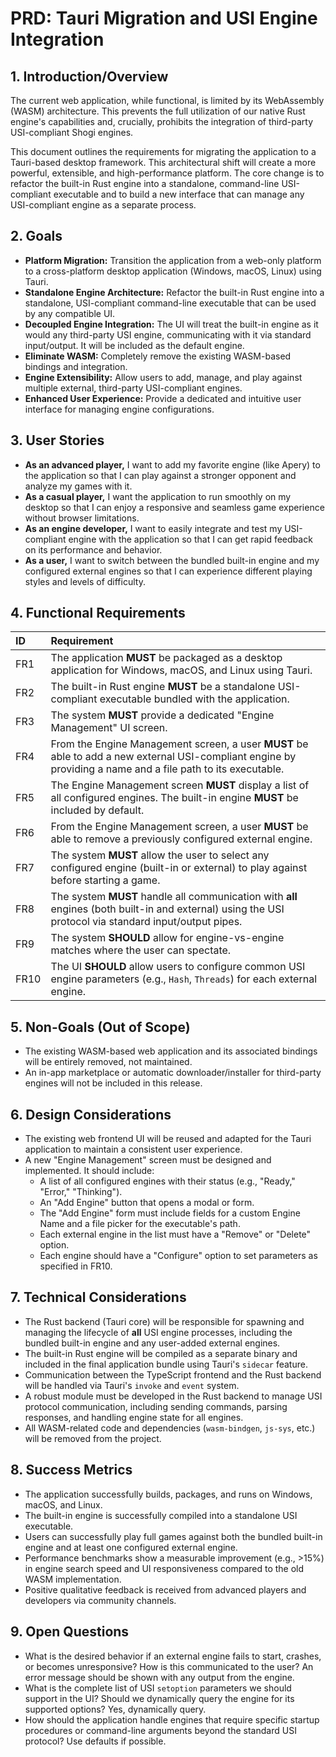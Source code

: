 # PRD: Tauri Migration and USI Engine Integration

## 1. Introduction/Overview

The current web application, while functional, is limited by its WebAssembly (WASM) architecture. This prevents the full utilization of our native Rust engine's capabilities and, crucially, prohibits the integration of third-party USI-compliant Shogi engines.

This document outlines the requirements for migrating the application to a Tauri-based desktop framework. This architectural shift will create a more powerful, extensible, and high-performance platform. The core change is to refactor the built-in Rust engine into a standalone, command-line USI-compliant executable and to build a new interface that can manage any USI-compliant engine as a separate process.

## 2. Goals

*   **Platform Migration:** Transition the application from a web-only platform to a cross-platform desktop application (Windows, macOS, Linux) using Tauri.
*   **Standalone Engine Architecture:** Refactor the built-in Rust engine into a standalone, USI-compliant command-line executable that can be used by any compatible UI.
*   **Decoupled Engine Integration:** The UI will treat the built-in engine as it would any third-party USI engine, communicating with it via standard input/output. It will be included as the default engine.
*   **Eliminate WASM:** Completely remove the existing WASM-based bindings and integration.
*   **Engine Extensibility:** Allow users to add, manage, and play against multiple external, third-party USI-compliant engines.
*   **Enhanced User Experience:** Provide a dedicated and intuitive user interface for managing engine configurations.

## 3. User Stories

*   **As an advanced player,** I want to add my favorite engine (like Apery) to the application so that I can play against a stronger opponent and analyze my games with it.
*   **As a casual player,** I want the application to run smoothly on my desktop so that I can enjoy a responsive and seamless game experience without browser limitations.
*   **As an engine developer,** I want to easily integrate and test my USI-compliant engine with the application so that I can get rapid feedback on its performance and behavior.
*   **As a user,** I want to switch between the bundled built-in engine and my configured external engines so that I can experience different playing styles and levels of difficulty.

## 4. Functional Requirements

| ID    | Requirement                                                                                                                            |
| :---- | :------------------------------------------------------------------------------------------------------------------------------------- |
| FR1   | The application **MUST** be packaged as a desktop application for Windows, macOS, and Linux using Tauri.                                 |
| FR2   | The built-in Rust engine **MUST** be a standalone USI-compliant executable bundled with the application.                                 |
| FR3   | The system **MUST** provide a dedicated "Engine Management" UI screen.                                                                 |
| FR4   | From the Engine Management screen, a user **MUST** be able to add a new external USI-compliant engine by providing a name and a file path to its executable. |
| FR5   | The Engine Management screen **MUST** display a list of all configured engines. The built-in engine **MUST** be included by default.      |
| FR6   | From the Engine Management screen, a user **MUST** be able to remove a previously configured external engine.                           |
| FR7   | The system **MUST** allow the user to select any configured engine (built-in or external) to play against before starting a game.      |
| FR8   | The system **MUST** handle all communication with **all** engines (both built-in and external) using the USI protocol via standard input/output pipes. |
| FR9   | The system **SHOULD** allow for engine-vs-engine matches where the user can spectate.                                                  |
| FR10  | The UI **SHOULD** allow users to configure common USI engine parameters (e.g., `Hash`, `Threads`) for each external engine.             |

## 5. Non-Goals (Out of Scope)

*   The existing WASM-based web application and its associated bindings will be entirely removed, not maintained.
*   An in-app marketplace or automatic downloader/installer for third-party engines will not be included in this release.

## 6. Design Considerations

*   The existing web frontend UI will be reused and adapted for the Tauri application to maintain a consistent user experience.
*   A new "Engine Management" screen must be designed and implemented. It should include:
    *   A list of all configured engines with their status (e.g., "Ready," "Error," "Thinking").
    *   An "Add Engine" button that opens a modal or form.
    *   The "Add Engine" form must include fields for a custom Engine Name and a file picker for the executable's path.
    *   Each external engine in the list must have a "Remove" or "Delete" option.
    *   Each engine should have a "Configure" option to set parameters as specified in FR10.

## 7. Technical Considerations

*   The Rust backend (Tauri core) will be responsible for spawning and managing the lifecycle of **all** USI engine processes, including the bundled built-in engine and any user-added external engines.
*   The built-in Rust engine will be compiled as a separate binary and included in the final application bundle using Tauri's `sidecar` feature.
*   Communication between the TypeScript frontend and the Rust backend will be handled via Tauri's `invoke` and `event` system.
*   A robust module must be developed in the Rust backend to manage USI protocol communication, including sending commands, parsing responses, and handling engine state for all engines.
*   All WASM-related code and dependencies (`wasm-bindgen`, `js-sys`, etc.) will be removed from the project.

## 8. Success Metrics

*   The application successfully builds, packages, and runs on Windows, macOS, and Linux.
*   The built-in engine is successfully compiled into a standalone USI executable.
*   Users can successfully play full games against both the bundled built-in engine and at least one configured external engine.
*   Performance benchmarks show a measurable improvement (e.g., >15%) in engine search speed and UI responsiveness compared to the old WASM implementation.
*   Positive qualitative feedback is received from advanced players and developers via community channels.

## 9. Open Questions

*   What is the desired behavior if an external engine fails to start, crashes, or becomes unresponsive? How is this communicated to the user? An error message should be shown with any output from the engine.
*   What is the complete list of USI `setoption` parameters we should support in the UI? Should we dynamically query the engine for its supported options? Yes, dynamically query.
*   How should the application handle engines that require specific startup procedures or command-line arguments beyond the standard USI protocol? Use defaults if possible.
